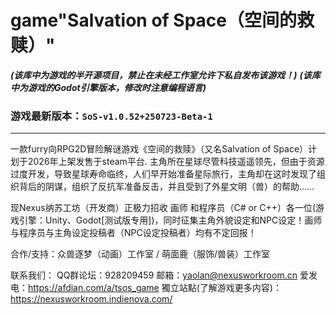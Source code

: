 # game"Salvation of Space（空间的救赎）"

***(该库中为游戏的半开源项目，禁止在未经工作室允许下私自发布该游戏！)***
***(该库中为游戏的Godot引擎版本，修改时注意编程语言)***


### 游戏最新版本：`SoS-v1.0.52+250723-Beta-1`

___

一款furry向RPG2D冒险解谜游戏《空间的救赎》（又名Salvation of Space）计划于2026年上架发售于steam平台.
主角所在星球尽管科技遥遥领先，但由于资源过度开发，导致星球寿命临终，人们早开始准备星际旅行，主角却在这时发现了组织背后的阴谋，组织了反抗军准备反击，并且受到了外星文明（兽）的帮助……

现Nexus纳苏工坊（开发商）正极力招收 画师 和程序员（C# or C++）各一位(游戏引擎：Unity、Godot[测试版专用])，同时征集主角外貌设定和NPC设定！画师与程序员与主角设定投稿者（NPC设定投稿者）均有不定回报！

合作/支持：众兽逐梦（动画）工作室    /    萌面鹿（服饰/兽装）工作室

联系我们：
QQ群论坛：928209459
邮箱：yaolan@nexusworkroom.cn
爱发电：https://afdian.com/a/tsos_game
獨立站點(了解游戏更多内容)：https://nexusworkroom.indienova.com/